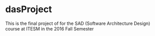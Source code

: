 # dasProject
This is the final project of for the SAD (Software Architecture Design) course at ITESM in the 2016 Fall Semester
